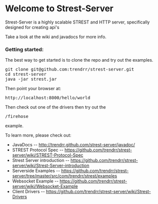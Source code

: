 # Welcome to Strest-Server
Strest-Server is a highly scalable STREST and HTTP server, specifically designed for creating api's

Take a look at the wiki and javadocs for more info.

### Getting started:

The best way to get started is to clone the repo and try out the examples.
<pre>
git clone git@github.com:trendrr/strest-server.git
cd strest-server
java -jar strest.jar
</pre>

Then point your browser at:

<pre>
http://localhost:8000/hello/world
</pre>

Then check out one of the drivers then try out the 
<pre>
/firehose
</pre>
example.    


To learn more, please check out:

* JavaDocs -- http://trendrr.github.com/strest-server/javadoc/
* STREST Protocol Spec -- https://github.com/trendrr/strest-server/wiki/STREST-Protocol-Spec
* Strest Server introduction -- https://github.com/trendrr/strest-server/wiki/Strest-Server-introduction
* Serverside Examples -- https://github.com/trendrr/strest-server/tree/master/src/com/trendrr/strest/examples
* Websocket Example -- https://github.com/trendrr/strest-server/wiki/Websocket-Example
* Client Drivers -- https://github.com/trendrr/strest-server/wiki/Strest-Drivers
